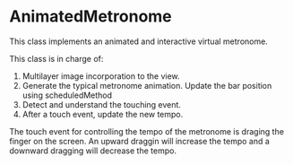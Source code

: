 AnimatedMetronome
=================

This class implements an animated and interactive virtual metronome.

This class is in charge of:

1. Multilayer image incorporation to the view.
2. Generate the typical metronome animation. Update the bar position using scheduledMethod
3. Detect and understand the touching event.
4. After a touch event, update the new tempo.

The touch event for controlling the tempo of the metronome is draging the finger on the screen. An upward draggin will increase the tempo and a downward dragging will decrease the tempo.
